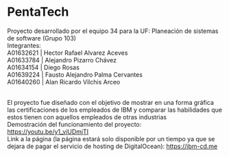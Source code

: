# PentaTech
Proyecto desarrollado por el equipo 34 para la UF: Planeación de sistemas de software (Grupo 103) <br />
Integrantes: <br />
A01632621 | Hector Rafael Alvarez Aceves <br />
A01633784 | Alejandro Pizarro Chávez <br />
A01634154 | Diego Rosas <br />
A01639224 | Fausto Alejandro Palma Cervantes <br />
A01640260 | Alan Ricardo Vilchis Arceo <br /><br />

El proyecto fue diseñado con el objetivo de mostrar en una forma gráfica las certificaciones de los empleados de IBM y comparar las habilidades que estos tienen con aquellos empleados de otras industrias<br />
Demostración del funcionamiento del proyecto: https://youtu.be/y1_viUDmjTI<br />
Link a la página (la página estará solo disponible por un tiempo ya que se dejara de pagar el servicio de hosting de DigitalOcean): https://ibm-cd.me
